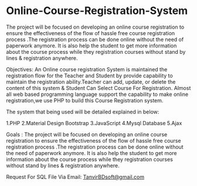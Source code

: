 # Online-Course-Registration-System
 The project will be focused on developing an online course registration to ensure the effectiveness of the flow of hassle free course registration process .The registration process can be done online without the need of paperwork anymore. It is also help the student to get more information about the course process while they registration courses without stand by lines & registration anywhere.

Objectives: An Online course registration System is maintained the registration flow for the Teacher and Student by provide capability to maintain the registration ability.Teacher can add, update, or delete the content of this system & Student Can Select Course For Registration. Almost all web based programming language support the capability to make online registration,we use PHP to build this Course Registration system.

The system that being used will be detailed explained in below: <br>

1.PHP
2.Material Design Bootstrap
3.JavaScript
4.Mysql Database
5.Ajax


Goals : The project will be focused on developing an online course registration to ensure the effectiveness of the flow of hassle free course registration process .The registration process can be done online without the need of paperwork anymore. It is also help the student to get more information about the course process while they registration courses without stand by lines & registration anywhere.



Request For SQL File Via Email: TanvirBDsoft@gmail.com
